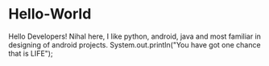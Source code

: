 # Hello-World

Hello Developers!
Nihal here, I like python, android, java and most familiar in designing of android projects.
System.out.println("You have got one chance that is LIFE");
